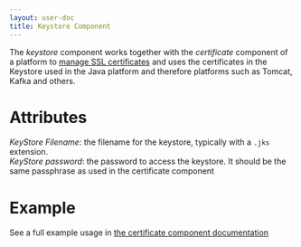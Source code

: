 ```yaml
---
layout: user-doc
title: Keystore Component
---
```


The _keystore_ component works together with the _certificate_ component of a platform to 
[manage SSL certificates](./ssl-certificate-component.html) and uses the certificates in the Keystore used in the Java
platform and therefore platforms such as Tomcat, Kafka and others.

# Attributes

_KeyStore Filename_: the filename for the keystore, typically with a `.jks` extension.<br>
_KeyStore password_: the password to access the keystore. It should be the same passphrase as used in the certificate 
component<br>

# Example

See a full example usage in [the certificate component documentation](./ssl-certificate-component.html)